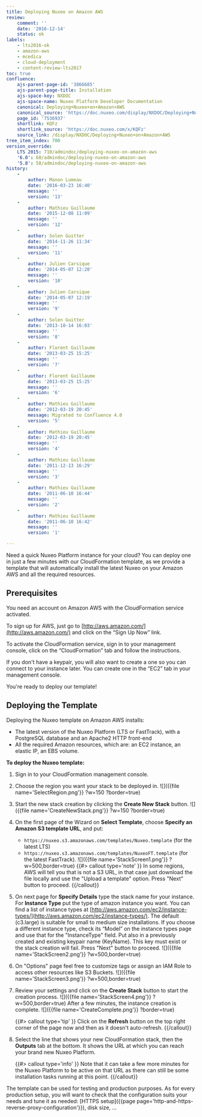 ```yaml
---
title: Deploying Nuxeo on Amazon AWS
review:
    comment: ''
    date: '2016-12-14'
    status: ok
labels:
    - lts2016-ok
    - amazon-aws
    - mcedica
    - cloud-deployment
    - content-review-lts2017
toc: true
confluence:
    ajs-parent-page-id: '3866685'
    ajs-parent-page-title: Installation
    ajs-space-key: NXDOC
    ajs-space-name: Nuxeo Platform Developer Documentation
    canonical: Deploying+Nuxeo+on+Amazon+AWS
    canonical_source: 'https://doc.nuxeo.com/display/NXDOC/Deploying+Nuxeo+on+Amazon+AWS'
    page_id: '7536937'
    shortlink: KQFz
    shortlink_source: 'https://doc.nuxeo.com/x/KQFz'
    source_link: /display/NXDOC/Deploying+Nuxeo+on+Amazon+AWS
tree_item_index: 700
version_override:
    LTS 2015: 710/admindoc/deploying-nuxeo-on-amazon-aws
    '6.0': 60/admindoc/deploying-nuxeo-on-amazon-aws
    '5.8': 58/admindoc/deploying-nuxeo-on-amazon-aws
history:
    -
        author: Manon Lumeau
        date: '2016-03-23 16:40'
        message: ''
        version: '13'
    -
        author: Mathieu Guillaume
        date: '2015-12-08 11:09'
        message: ''
        version: '12'
    -
        author: Solen Guitter
        date: '2014-11-26 11:34'
        message: ''
        version: '11'
    -
        author: Julien Carsique
        date: '2014-05-07 12:20'
        message: ''
        version: '10'
    -
        author: Julien Carsique
        date: '2014-05-07 12:19'
        message: ''
        version: '9'
    -
        author: Solen Guitter
        date: '2013-10-14 16:03'
        message: ''
        version: '8'
    -
        author: Florent Guillaume
        date: '2013-03-25 15:25'
        message: ''
        version: '7'
    -
        author: Florent Guillaume
        date: '2013-03-25 15:25'
        message: ''
        version: '6'
    -
        author: Mathieu Guillaume
        date: '2012-03-19 20:45'
        message: Migrated to Confluence 4.0
        version: '5'
    -
        author: Mathieu Guillaume
        date: '2012-03-19 20:45'
        message: ''
        version: '4'
    -
        author: Mathieu Guillaume
        date: '2011-12-13 16:29'
        message: ''
        version: '3'
    -
        author: Mathieu Guillaume
        date: '2011-06-10 16:44'
        message: ''
        version: '2'
    -
        author: Mathieu Guillaume
        date: '2011-06-10 16:42'
        message: ''
        version: '1'

---
```

Need a quick Nuxeo Platform instance for your cloud? You can deploy one in just a few minutes with our CloudFormation template, as we provide a template that will automatically install the latest Nuxeo on your Amazon AWS and all the required resources.

## Prerequisites

You need an account on Amazon AWS with the CloudFormation service activated.

To sign up for AWS, just go to [http://aws.amazon.com/](http://aws.amazon.com/) and click on the &ldquo;Sign Up Now&rdquo; link.

To activate the CloudFormation service, sign in to your management console, click on the &ldquo;CloudFormation&rdquo; tab and follow the instructions.

If you don't have a keypair, you will also want to create a one so you can connect to your instance later. You can create one in the &ldquo;EC2&rdquo; tab in your management console.

You're ready to deploy our template!

## Deploying the Template

Deploying the Nuxeo template on Amazon AWS installs:

*   The latest version of the Nuxeo Platform (LTS or FastTrack), with a PostgreSQL database and an Apache2 HTTP front-end
*   All the required Amazon resources, which are: an EC2 instance, an elastic IP, an EBS volume.

**To deploy the Nuxeo template:**

1.  Sign in to your CloudFormation management console.
2.  Choose the region you want your stack to be deployed in.
    ![]({{file name='SelectRegion.png'}} ?w=150 ?border=true)
3.  Start the new stack creation by clicking the **Create New Stack** button.
    ![]({{file name='CreateNewStack.png'}} ?w=150 ?border=true)
4.  On the first page of the Wizard on **Select Template**, choose **Specify an Amazon S3 template URL**, and put:
    - `https://nuxeo.s3.amazonaws.com/templates/Nuxeo.template` (for the latest LTS)
    - `https://nuxeo.s3.amazonaws.com/templates/NuxeoFT.template` (for the latest FastTrack).
    ![]({{file name='StackScreen1.png'}} ?w=500,border=true)
    {{#> callout type='note' }}
    In some regions, AWS will tell you that is not a S3 URL, in that case just download the file locally and use the "Upload a template" option. Press "Next" button to proceed.
    {{/callout}}
5.  On next page for **Specify Details** type the stack name for your instance. For **Instance Type** put the type of amazon instance you want.
    You can find a list of instance types at [http://aws.amazon.com/ec2/instance-types/](http://aws.amazon.com/ec2/instance-types/). The default (c3.large) is suitable for small to medium size installations.
    If you choose a different instance type, check its &ldquo;Model&rdquo; on the instance types page and use that for the "InstanceType" field.
    Put also in a previously created and existing keypair name (KeyName). This key must exist or the stack creation will fail.
    Press "Next" button to proceed.
    ![]({{file name='StackScreen2.png'}} ?w=500,border=true)
6.  On "Options" page feel free to customize tags or assign an IAM Role to access other resources like S3 Buckets.
    ![]({{file name='StackScreen3.png'}} ?w=500,border=true)

7.  Review your settings and click on the **Create Stack** button to start the creation process.
    ![]({{file name='StackScreen4.png'}} ?w=500,border=true)
    After a few minutes, the instance creation is complete.
    ![]({{file name='CreateComplete.png'}} ?border=true)

    {{#> callout type='tip' }}
    Click on the **Refresh** button on the top right corner of the page now and then as it doesn't auto-refresh.
    {{/callout}}
8.  Select the line that shows your new CloudFormation stack, then the **Outputs** tab at the bottom.
    It shows the URL at which you can reach your brand new Nuxeo Platform.

    {{#> callout type='info' }}
    Note that it can take a few more minutes for the Nuxeo Platform to be active on that URL as there can still be some installation tasks running at this point.
    {{/callout}}

The template can be used for testing and production purposes. As for every production setup, you will want to check that the configuration suits your needs and tune it as needed: [HTTPS setup]({{page page='http-and-https-reverse-proxy-configuration'}}), disk size, ...

